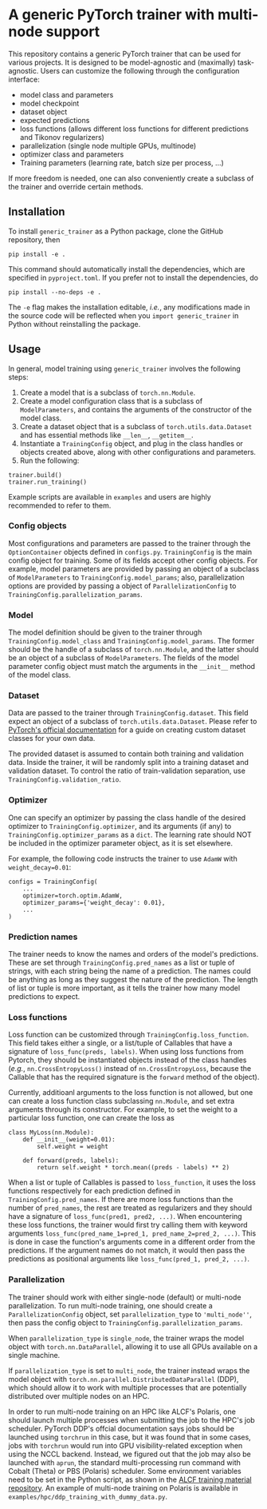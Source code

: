 # A generic PyTorch trainer with multi-node support

This repository contains a generic PyTorch trainer that can be used for various
projects. It is designed to be model-agnostic and (maximally) task-agnostic.
Users can customize the following through the configuration interface:
- model class and parameters
- model checkpoint
- dataset object
- expected predictions
- loss functions (allows different loss functions for different predictions and Tikonov regularizers)
- parallelization (single node multiple GPUs, multinode)
- optimizer class and parameters
- Training parameters (learning rate, batch size per process, ...)

If more freedom is needed, one can also conveniently create a subclass of the trainer
and override certain methods.

## Installation

To install `generic_trainer` as a Python package, clone the GitHub
repository, then
```
pip install -e .
```

This command should automatically install the dependencies, which are
specified in `pyproject.toml`. If you prefer not to install the
dependencies, do
```
pip install --no-deps -e .
```
The `-e` flag makes the installation editable, *i.e.*, any
modifications made in the source code will be reflected when you
`import generic_trainer` in Python without reinstalling the package. 

## Usage 

In general, model training using `generic_trainer` involves the following steps:

1. Create a model that is a subclass of `torch.nn.Module`.
2. Create a model configuration class that is a subclass of `ModelParameters`, and contains the arguments of the constructor of the model class.
3. Create a dataset object that is a subclass of `torch.utils.data.Dataset` and has essential methods like `__len__`, `__getitem__`.
4. Instantiate a `TrainingConfig` object, and plug in the class handles or objects created above, along with other configurations and parameters.
5. Run the following:
```
trainer.build()
trainer.run_training()
```
Example scripts are available in `examples` and users are highly recommended to refer to them.

### Config objects

Most configurations and parameters are passed to the trainer through the `OptionContainer`
objects defined in `configs.py`. `TrainingConfig` is the main config object for training. 
Some of its fields accept other config objects. For example, model parameters are provided by
passing an object of a subclass of `ModelParameters` to `TrainingConfig.model_params`; 
also, parallelization options are provided by passing a object of `ParallelizationConfig` to
`TrainingConfig.parallelization_params`.

### Model

The model definition should be given to the trainer through `TrainingConfig.model_class`
and `TrainingConfig.model_params`. The former should be the handle of a subclass of
`torch.nn.Module`, and the latter should be an object of a subclass of `ModelParameters`.
The fields of the model parameter config object must match the arguments in the `__init__`
method of the model class.

### Dataset

Data are passed to the trainer through `TrainingConfig.dataset`. This field expect an
object of a subclass of `torch.utils.data.Dataset`. Please refer to
[PyTorch's official documentation](https://pytorch.org/tutorials/beginner/data_loading_tutorial.html)
for a guide on creating custom dataset classes for your own data.

The provided dataset is assumed to contain both training and validation data. Inside the
trainer, it will be randomly split into a training dataset and validation dataset. To
control the ratio of train-validation separation, use `TrainingConfig.validation_ratio`.

### Optimizer

One can specify an optimizer by passing the class handle of the desired optimizer to
`TrainingConfig.optimizer`, and its arguments (if any) to `TrainingConfig.optimizer_params`
as a `dict`. The learning rate should NOT be included in the optimizer parameter object, as
it is set elsewhere. 

For example, the following code instructs the trainer to use `AdamW` with `weight_decay=0.01`:
```
configs = TrainingConfig(
    ...
    optimizer=torch.optim.AdamW,
    optimizer_params={'weight_decay': 0.01},
    ...
)
```

### Prediction names

The trainer needs to know the names and orders of the model's predictions. These are set
through `TrainingConfig.pred_names` as a list or tuple of strings, with each string being
the name of a prediction. The names could be anything as long as they suggest the nature
of the prediction. The length of list or tuple is more important, as it tells the trainer
how many model predictions to expect. 

### Loss functions

Loss function can be customized through `TrainingConfig.loss_function`. This field takes
either a single, or a list/tuple of Callables that have a signature of 
`loss_func(preds, labels)`. When using loss functions from Pytorch,
they should be instantiated objects instead of the class handles (*e.g.*, `nn.CrossEntropyLoss()`
instead of `nn.CrossEntropyLoss`, because the Callable that has the required signature is
the `forward` method of the object). 

Currently, additioanl arguments to the loss function
is not allowed, but one can create a loss function class subclassing `nn.Module`, and
set extra arguments through its constructor. For example, to set the weight to a particular
loss function, one can create the loss as
```
class MyLoss(nn.Module):
    def __init__(weight=0.01):
        self.weight = weight
        
    def forward(preds, labels):
        return self.weight * torch.mean((preds - labels) ** 2)
```

When a list or tuple of Callables is passed to `loss_function`, it uses the loss functions
respectively for each prediction defined in `TrainingConfig.pred_names`. If there
are more loss functions than the number of `pred_names`, the rest are treated as regularizers
and they should have a signature of `loss_func(pred1, pred2, ...)`. When encountering these
loss functions, the trainer would first try calling them with keyword arguments 
`loss_func(pred_name_1=pred_1, pred_name_2=pred_2, ...)`. This is done in case the function's arguments
come in a different order from the predictions. If the argument names do not match, it would then
pass the predictions as positional arguments like `loss_func(pred_1, pred_2, ...)`.

### Parallelization

The trainer should work with either single-node (default) or multi-node parallelization.
To run multi-node training, one should create a `ParallelizationConfig` object, set
`parallelization_type` to `'multi_node''`, then pass the config object to 
`TrainingConfig.parallelization_params`.

When `parallelization_type` is `single_node`, the trainer wraps the model 
object with `torch.nn.DataParallel`,
allowing it to use all GPUs available on a single machine. 

If `parallelization_type` is set to `multi_node`, the trainer instead wraps the model
object with `torch.nn.parallel.DistributedDataParallel` (DDP), which should allow it to
work with multiple processes that are potentially distributed over multiple nodes on an HPC.

In order to run multi-node training on an HPC like ALCF's Polaris, one should
launch multiple processes when submitting the job to the HPC's job scheduler. 
PyTorch DDP's offcial documentation says jobs should be launched using `torchrun` in this case,
but it was found that in some cases, 
jobs with `torchrun` would run into GPU visibility-related exception
when using the NCCL backend. Instead, we figured out that the job may also be launched with
`aprun`, the standard multi-processing run command with Cobalt (Theta) or PBS (Polaris) scheduler.
Some environment variables need to be set in the Python script, as shown in the 
[ALCF training material repository](https://github.com/argonne-lcf/ai-science-training-series/tree/13bd951ca01dd432f4939c309834252de2a493e9/06_distributedTraining/DDP). 
An example of multi-node training on Polaris
is available in `examples/hpc/ddp_training_with_dummy_data.py`. 